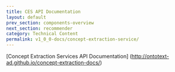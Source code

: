 ```yaml
---
title: CES API Documentation
layout: default
prev_section: components-overview
next_section: recommender
category: Technical Content
permalink: v1_0_0-docs/concept-extraction-service/
---
```


[Concept Extraction Services API Documentation] (http://ontotext-ad.github.io/concept-extraction-docs/)
